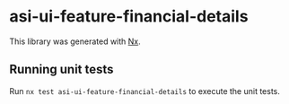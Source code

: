 # asi-ui-feature-financial-details

This library was generated with [Nx](https://nx.dev).

## Running unit tests

Run `nx test asi-ui-feature-financial-details` to execute the unit tests.
